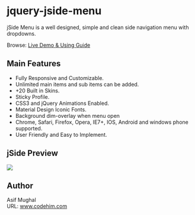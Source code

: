 # jquery-jside-menu
jSide Menu is a well designed, simple and clean side navigation menu with dropdowns. 

Browse: [Live Demo & Using Guide](https://www.codehim.com/demo/jquery-jside-menu/)

## Main Features
* Fully Responsive and Customizable.
* Unlimited main items and sub items can be added.
* +20 Built in Skins.
* Sticky Profile.
* CSS3 and jQuery Animations Enabled.
* Material Design Iconic Fonts.
* Background dim-overlay when menu open
* Chrome, Safari, Firefox, Opera, IE7+, IOS, Android and windows phone supported.
* User Friendly and Easy to Implement.

## jSide Preview
<img src="https://4.bp.blogspot.com/-l1wNZBo2Cwk/W-rqoODkQAI/AAAAAAAABzE/UOoaq2Ipac8u5mDmsUk5I0wXzxaQgfPGACPcBGAYYCw/s1600/jside-menu-preview.jpg">

## Author
Asif Mughal <br />
URL: www.codehim.com
